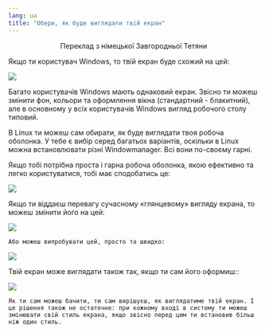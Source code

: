 ```yaml
---
lang: ua
title: "Обери, як буде виглядати твій екран"
---
```

<p align="center">Переклад з німецької Завгородньої Тетяни

Якщо ти користувач Windows, то твій екран буде схожий на цей:

<img src="Images/windows_vista.jpg" />

Багато користувачів Windows мають однаковий екран. Звісно ти можеш змінити фон, кольори та оформлення вікна (стандартний - блакитний), але в основному у всіх користувачів Windows вигляд робочого столу типовий.

В Linux ти можеш сам обирати, як буде виглядати твоя робоча оболонка. У тебе є вибір серед багатьох варіантів, оскільки в Linux можна встановлювати різні Windowmanager. Всі вони по-своєму гарні.

Якщо тобі потрібна проста і гарна робоча оболонка, якою ефективно та легко користуватися, тобі має сподобатись це:

<img src="Images/ubuntu.jpg"/>

Якщо ти віддаєш перевагу сучасному «глянцевому» вигляду екрана, то можеш змінити його на цей:

<img src="Images/kde.png" />

	Або можеш випробувати цей, просто та швидко:

<img src="Images/xfce.jpg" />

 Твій екран може виглядати також так, якщо ти сам його оформиш::

<img src="Images/wm.jpg" />

	Як ти сам можеш бачити, ти сам вирішуєш, як виглядатиме твій екран. І це рішення також не остаточне: при кожному вході в систему ти можеш змінювати свій стиль екрана, якщо звісно перед цим ти встановив більш ніж один стиль.




